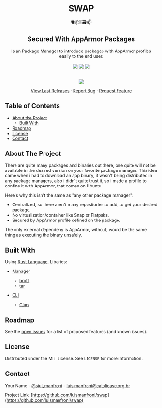 <h1 align="center">SWAP</h1>
<div align="center">
    🛡📦🗄🗃📬
</div>
<div align="center">
    <h2><b>Secured With AppArmor Packages</b></h2>
</div>
<div align="center">
    Is an Package Manager to introduce packages with AppArmor profiles easily to the end user.
</div>

<br />

<!-- PROJECT SHIELDS -->
<div align="center">
    <a href="https://github.com/luismanfroni/swap/blob/master/LICENSE">
        <img src="https://img.shields.io/github/license/luismanfroni/swap.svg?style=for-the-badge" />
    </a>
    <a href="https://github.com/luismanfroni/swap/stargazers">
        <img src="https://img.shields.io/github/stars/luismanfroni/swap.svg?style=for-the-badge" />
    </a>
    <a href="https://github.com/luismanfroni/swap/issues">
        <img src="https://img.shields.io/github/issues/luismanfroni/swap.svg?style=for-the-badge" />
    </a>
</div>


<br />

<!-- PROJECT LOGO -->

<p align="center">
    <a href="https://github.com/luismanfroni/swap/releases">
        <img src="https://img.shields.io/github/downloads/luismanfroni/swap/master/total.svg?style=for-the-badge" />
    </a>
    <br />
  <p align="center">
    <a href="https://github.com/luismanfroni/swap/releases">View Last Releases</a>
    ·
    <a href="https://github.com/othneildrew/Best-README-Template/issues">Report Bug</a>
    ·
    <a href="https://github.com/othneildrew/Best-README-Template/issues">Request Feature</a>
  </p>
</p>



<!-- TABLE OF CONTENTS -->
## Table of Contents

* [About the Project](#about-the-project)
  * [Built With](#built-with)
* [Roadmap](#roadmap)
* [License](#license)
* [Contact](#contact)



<!-- ABOUT THE PROJECT -->
## About The Project

There are quite many packages and binaries out there, one quite will not be available in the desired version on your favorite package manager. This idea came when i had to download an app binary, it wasn't being distributed in any package managers, also i didn't quite trust it, so i made a profile to confine it with AppArmor, that comes on Ubuntu.

Here's why this isn't the same as "any other package manager":
* Centralized, so there aren't many repositories to add, to get your desired package.
* No virtualization/container like Snap or Flatpaks.
* Secured by AppArmor profile defined on the package.

The only external dependeny is AppArmor, without, would be the same thing as executing the binary unsafely.

## Built With
Using [Rust Language](https://www.rust-lang.org/).
Libaries:
* [Manager](https://github.com/luismanfroni/swap/tree/master/manager)
    * [brotli](https://github.com/dropbox/rust-brotli)
    * [tar](https://github.com/alexcrichton/tar-rs)

* [CLI](https://github.com/luismanfroni/swap/tree/master/cli)
    * [Clap](https://github.com/clap-rs/clap)



<!-- GETTING STARTED --
## Getting Started

### Prerequisites

### Installation

<!-- USAGE EXAMPLES --
## Usage-->


<!-- ROADMAP -->
## Roadmap

See the [open issues](https://github.com/othneildrew/Best-README-Template/issues) for a list of proposed features (and known issues).


<!-- LICENSE -->
## License

Distributed under the MIT License. See `LICENSE` for more information.



<!-- CONTACT -->
## Contact

Your Name - [@siul_manfroni](https://twitter.com/siul_manfroni) - luis.manfroni@catolicasc.org.br

Project Link: [https://github.com/luismanfroni/swap](https://github.com/luismanfroni/swap)



<!-- README Template: https://github.com/othneildrew/Best-README-Template -->